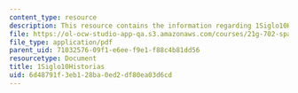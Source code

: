 ```yaml
---
content_type: resource
description: This resource contains the information regarding 1Siglo10Historias.
file: https://ol-ocw-studio-app-qa.s3.amazonaws.com/courses/21g-702-spanish-ii-spring-2004/6d48791f3eb128ba0ed2df80ea03d6cd_MIT21G_702S04_1siglo10.pdf
file_type: application/pdf
parent_uid: 71032576-09f1-e6ee-f9e1-f88c4b81dd56
resourcetype: Document
title: 1Siglo10Historias
uid: 6d48791f-3eb1-28ba-0ed2-df80ea03d6cd
---
```


